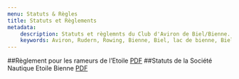 ```yaml
---
menu: Statuts & Règles
title: Statuts et Règlements
metadata:
    description: Statuts et règlemnts du Club d'Aviron de Biel/Bienne.
    keywords: Aviron, Rudern, Rowing, Bienne, Biel, lac de bienne, Bielersee, skiff, skull, yolette, Rame, Ramer
---
```

##Règlement pour les rameurs de l’Etoile
[PDF](etoile_bienne_regles.pdf)
##Statuts de la Société Nautique Etoile Bienne
[PDF](etoile_statuts.pdf)